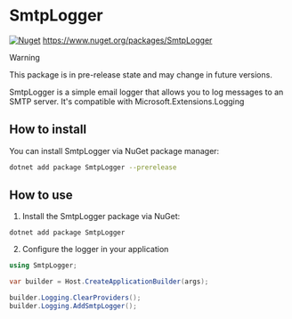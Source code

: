# SmtpLogger 
[![Nuget](https://img.shields.io/nuget/v/SmtpLogger)](https://www.nuget.org/packages/SmtpLogger)
https://www.nuget.org/packages/SmtpLogger


> [!WARNING] 
> This package is in pre-release state and may change in future versions.


SmtpLogger is a simple email logger that allows you to log messages to an SMTP server.
It's compatible with Microsoft.Extensions.Logging

## How to install

You can install SmtpLogger via NuGet package manager:

```bash
dotnet add package SmtpLogger --prerelease
```

## How to use

1. Install the SmtpLogger package via NuGet:
```
dotnet add package SmtpLogger
```

2. Configure the logger in your application
```csharp
using SmtpLogger;

var builder = Host.CreateApplicationBuilder(args);

builder.Logging.ClearProviders();
builder.Logging.AddSmtpLogger();
```
